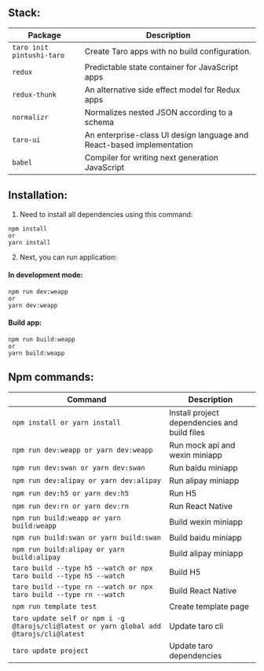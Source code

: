 ## Stack:

| Package | Description |
| --- | --- |
| `taro init pintushi-taro` | Create Taro apps with no build configuration.
| `redux` | Predictable state container for JavaScript apps
| `redux-thunk` | An alternative side effect model for Redux apps
| `normalizr` | Normalizes nested JSON according to a schema
| `taro-ui` | An enterprise-class UI design language and React-based implementation
| `babel` | Compiler for writing next generation JavaScript

## Installation:

1. Need to install all dependencies using this command:

  ```
  npm install
  or
  yarn install
  ```  

2. Next, you can run application:  

  #### In development mode:

  ```
  npm run dev:weapp
  or
  yarn dev:weapp
  ```

  #### Build app:

  ```
  npm run build:weapp
  or
  yarn build:weapp
  ```
  
  ## Npm commands:

| Command | Description |
| --- | --- |
| `npm install or yarn install` | Install project dependencies and build files
| `npm run dev:weapp or yarn dev:weapp` | Run mock api and wexin miniapp
| `npm run dev:swan or yarn dev:swan` | Run baidu miniapp
| `npm run dev:alipay or yarn dev:alipay` | Run alipay miniapp
| `npm run dev:h5 or yarn dev:h5` | Run H5
| `npm run dev:rn or yarn dev:rn` | Run React Native
| `npm run build:weapp or yarn build:weapp` | Build wexin miniapp
| `npm run build:swan or yarn build:swan` | Build baidu miniapp
| `npm run build:alipay or yarn build:alipay` | Build alipay miniapp
| `taro build --type h5 --watch or npx taro build --type h5 --watch` | Build H5
| `taro build --type rn --watch or npx taro build --type rn --watch` | Build React Native
| `npm run template test` | Create template page
| `taro update self or npm i -g @tarojs/cli@latest or yarn global add @tarojs/cli@latest` | Update taro cli
| `taro update project` | Update taro dependencies
